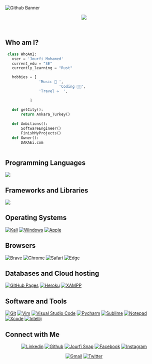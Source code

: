 ![Github Banner](https://i.ibb.co/CtRX1Nd/banner-2.png)
<br/>
<p align="center">
  <a href="https://skillicons.dev">
    <img src="https://komarev.com/ghpvc/?username=jourfi&style=flat-square" />
  </a>
</p>
<br/>

	
## Who am I?

 ```python
  class WhoAmI:
    user = 'Jourfi Mohamed'
	current_edu = "SE"
    currently_learning = "Rust"

	hobbies = [
				'Music 🎵 ',
                         'Coding 👨‍💻',
			 	'Travel ✈️  ',
			 
			]
	
	def getCity():
		return Ankara_Turkey()
	
	def Ambitions():
		SoftwareEngineer()
		FinishMyProjects()
	def Owner():
		DAKAEi.com 
	
 ```

 
<!-- ## Github Stats

<img src="https://github-readme-stats.vercel.app/api?username=jourfi&&show_icons=true&count_private=true&theme=github_dark">|<img src="https://github-readme-streak-stats.herokuapp.com/?user=jourfi&theme=blueberry_duo"/>
|---|---|
<img src="https://github-readme-stats.vercel.app/api/top-langs/?username=jourfi&layout=compact&theme=github_dark"/>| -->

## Programming Languages

<p>
	 <img src="https://skillicons.dev/icons?i=c,cs,cpp,python,php,js,css,html" />
   
</p>

## Frameworks and Libraries

<p>
	    <img src="https://skillicons.dev/icons?i=bootstrap,laravel,tailwind,symfony,django,flask" />
 
</p>

## Operating Systems
<p>
	<a href="#"><img alt="Kali" src="https://img.shields.io/badge/Kali_Linux-557C94?logo=kali-linux&logoColor=white"></a>
	<a href="#"><img alt="Windows" src="https://img.shields.io/badge/Windows-0078D6?logo=windows&logoColor=white"></a>
	<a href="#"><img alt="Apple" src="https://img.shields.io/badge/mac%20os-000000?logo=apple&logoColor=white"></a>
	
</p>

## Browsers
<p>
	<a href="#"><img alt="Brave" src="https://img.shields.io/badge/Brave-FB542B?logo=brave&logoColor=white"></a>
	<a href="#"><img alt="Chrome" src="https://img.shields.io/badge/Google_chrome-4285F4?logo=Google-Chrome&logoColor=white"></a>
	<a href="#"><img alt="Safari" src="https://img.shields.io/badge/Safari-FF1B2D?logo=Safari&logoColor=white"></a>
	<a href="#"><img alt="Edge" src="https://img.shields.io/badge/Microsoft_Edge-0078D7?logo=Microsoft-edge&logoColor=white"></a>
</p>

## Databases and Cloud hosting

<p>
    <a href="#"><img alt="GitHub Pages" src="https://img.shields.io/badge/GitHub%20Pages-%23327FC7.svg?logo=github&logoColor=white"></a>
    <a href="#"><img alt="Heroku" src="https://img.shields.io/badge/Heroku%20-%23430098.svg?logo=heroku&logoColor=white"></a>
    <a href="#"><img alt="XAMPP" src="https://img.shields.io/badge/Xampp%20-%23430098.svg?logo=xampp&logoColor=white"></a>
</p> 

## Software and Tools
<p>
  <a href="#"><img alt="Git" src="https://img.shields.io/badge/Git%20-%23F05033.svg?logo=git&logoColor=white"></a>
	<a href="#"><img alt="Vim" src="https://img.shields.io/badge/VIM-%2311AB00.svg?logo=vim&logoColor=white"></a>
  <a href="#"><img alt="Visual Studio Code" src="https://img.shields.io/badge/Visual%20Studio%20Code-0078d7.svg?logo=visual-studio-code&logoColor=white"></a>
  <a href="#"><img alt="Pycharm" src="https://img.shields.io/badge/pycharm-143?logo=pycharm&logoColor=black&color=green&labelColor=green"></a>
	<a href="#"><img alt="Sublime" src="https://img.shields.io/badge/sublime_text-%23575757.svg?logo=sublime-text&logoColor=important"></a>
	<a href="#"><img alt="Notepad" src="https://img.shields.io/badge/Notepad++-90E59A.svg?logo=notepad%2B%2B&logoColor=black"></a>
	<a href="#"><img alt="Xcode" src="https://img.shields.io/badge/Xcode-007ACC?for-the-badge&logo=xcode&logoColor=white"></a>
	<a href="#"><img alt="Intellij" src="https://img.shields.io/badge/IntelliJ&nbsp;IDEA-000000.svg?logo=intellij-idea&logoColor=white"></a>
</p>

## Connect with Me


<p align="center">
  <a href="https://linkedin.com/in/jourfi"><img alt="Linkedin" title="Jourfi Linkedin" src="https://img.shields.io/badge/LinkedIn-0077B5?style=for-the-badge&logo=linkedin&logoColor=white"></a>
  <a href="https://github.com/jourfi"><img alt="Github" title="Jourfi Github" src="https://img.shields.io/badge/GitHub-100000?style=for-the-badge&logo=github&logoColor=white"></a>
  <a href="https://www.snapchat.com/add/jourfi"><img alt="Jourfi Snap" title="Jaydeep Yadav SC" src="https://img.shields.io/badge/Snapchat-FFFC00?style=for-the-badge&logo=snapchat&logoColor=white"></a>
  <a href="https://facebook.com/mohamed.jourfi.5"><img alt="Facebook" title="Jaydeep Yadav FB" src="https://img.shields.io/badge/Facebook-1877F2?style=for-the-badge&logo=facebook&logoColor=white"></a>
  <a href="https://instagram.com/jourfi.exe"><img alt="Instagram" title="Jaydeep Yadav Instagram" src="https://img.shields.io/badge/Instagram-E4405F?style=for-the-badge&logo=instagram&logoColor=white"></a>
 </p>
 <p align="center">
  <a href="mailto:contact@jourfi.com"><img alt="Gmail" title="Jourfi Gmail" src="https://img.shields.io/badge/Gmail-D14836?style=for-the-badge&logo=gmail&logoColor=white"></a>
<a href="http://twitter.com/jourfi"><img alt="Twitter" title="JTwitter" src="https://img.shields.io/badge/Twitter-1DA1F2?style=for-the-badge&logo=twitter&logoColor=white"></a>
</p>
